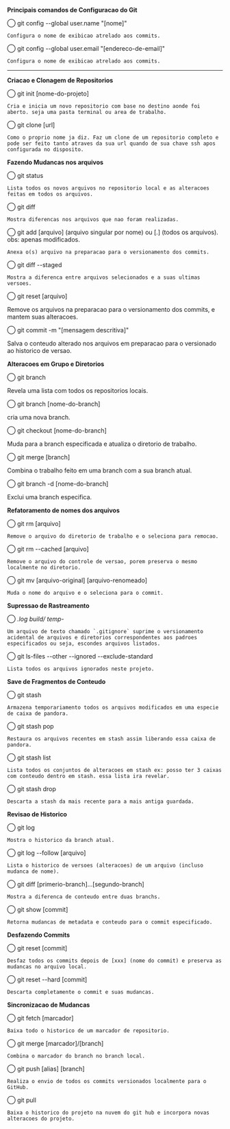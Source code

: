 <strong>Principais comandos de Configuracao do Git </strong>

◯ git config --global user.name "[nome]"

    Configura o nome de exibicao atrelado aos commits.

◯ git config --global user.email "[endereco-de-email]"

    Configura o nome de exibicao atrelado aos commits.

---------------------------------------------------------

<strong>Criacao e Clonagem de Repositorios</strong>

◯ git init [nome-do-projeto]

    Cria e inicia um novo repositorio com base no destino aonde foi aberto. seja uma pasta terminal ou area de trabalho.

◯ git clone [url]

    Como o proprio nome ja diz. Faz um clone de um repositorio completo e pode ser feito tanto atraves da sua url quando de sua chave ssh apos configurada no disposito.

<strong>Fazendo Mudancas nos arquivos</strong>

◯ git status

    Lista todos os novos arquivos no repositorio local e as alteracoes feitas em todos os arquivos.

◯ git diff

    Mostra diferencas nos arquivos que nao foram realizadas.

◯ git add [arquivo] (arquivo singular por nome) ou [.] (todos os arquivos). obs: apenas modificados.

    Anexa o(s) arquivo na preparacao para o versionamento dos commits.

◯ git diff --staged

    Mostra a diferenca entre arquivos selecionados e a suas ultimas versoes.

◯ git reset [arquivo]

Remove os arquivos na preparacao para o versionamento dos commits, e mantem suas alteracoes.

◯ git commit -m "[mensagem descritiva]"

Salva o conteudo alterado nos arquivos em preparacao para o versionado ao historico de versao.

<strong>Alteracoes em Grupo e Diretorios</strong>

◯ git branch

Revela uma lista com todos os repositorios locais.

◯ git branch [nome-do-branch]

cria uma nova branch.

◯ git checkout [nome-do-branch]

Muda para a branch especificada e atualiza o diretorio de trabalho.

◯ git merge [branch]

Combina o trabalho feito em uma branch com a sua branch atual.

◯ git branch -d [nome-do-branch]

Exclui uma branch especifica.

<strong>Refatoramento de nomes dos arquivos</strong>

◯ git rm [arquivo]

    Remove o arquivo do diretorio de trabalho e o seleciona para remocao.

◯ git rm --cached [arquivo]

    Remove o arquivo do controle de versao, porem preserva o mesmo localmente no diretorio.

◯ git mv [arquivo-original] [arquivo-renomeado]

    Muda o nome do arquivo e o seleciona para o commit.

<strong>Supressao de Rastreamento</strong>

◯ *.log
   build/
    temp-*

    Um arquivo de texto chamado `.gitignore` suprime o versionamento acidental de arquivos e diretorios correspondentes aos padroes especificados ou seja, escondes arquivos listados.

◯ git ls-files --other --ignored --exclude-standard

    Lista todos os arquivos ignorados neste projeto.

<strong>Save de Fragmentos de Conteudo</strong>

◯ git stash

    Armazena temporariamento todos os arquivos modificados em uma especie de caixa de pandora.

◯ git stash pop

    Restaura os arquivos recentes em stash assim liberando essa caixa de pandora.

◯ git stash list

    Lista todos os conjuntos de alteracoes em stash ex: posso ter 3 caixas com conteudo dentro em stash. essa lista ira revelar.

◯ git stash drop

    Descarta a stash da mais recente para a mais antiga guardada.

<strong>Revisao de Historico</strong>

◯ git log

    Mostra o historico da branch atual.

◯ git log --follow [arquivo]

    Lista o historico de versoes (alteracoes) de um arquivo (incluso mudanca de nome).

◯ git diff [primerio-branch]...[segundo-branch]

    Mostra a diferenca de conteudo entre duas branchs.

◯ git show [commit]

    Retorna mudancas de metadata e conteudo para o commit especificado.

<strong>Desfazendo Commits</strong>

◯ git reset [commit]

    Desfaz todos os commits depois de [xxx] (nome do commit) e preserva as mudancas no arquivo local.

◯ git reset --hard [commit]

    Descarta completamente o commit e suas mudancas.

<strong>Sincronizacao de Mudancas</strong>

◯ git fetch [marcador]

    Baixa todo o historico de um marcador de repositorio.

◯ git merge [marcador]/[branch]

    Combina o marcador do branch no branch local.

◯ git push [alias] [branch]

    Realiza o envio de todos os commits versionados localmente para o GitHub.

◯ git pull

    Baixa o historico do projeto na nuvem do git hub e incorpora novas alteracoes do projeto.
